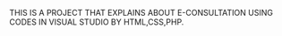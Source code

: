 THIS IS  A PROJECT THAT EXPLAINS ABOUT E-CONSULTATION USING CODES IN VISUAL STUDIO BY HTML,CSS,PHP.
